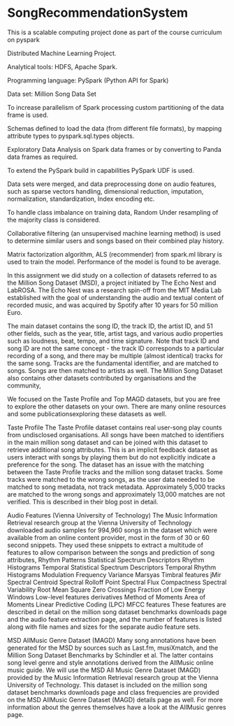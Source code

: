 # SongRecommendationSystem
This is a scalable computing project done as part of the course curriculum on pyspark

Distributed Machine Learning Project.

Analytical tools: HDFS, Apache Spark.

Programming language: PySpark (Python API for Spark)

Data set: Million Song Data Set 

To increase parallelism of Spark processing custom partitioning of the 
data frame is used. 

Schemas defined to load the data (from different file formats), by 
mapping attribute types to pyspark.sql.types objects. 

Exploratory Data Analysis on Spark data frames or by converting to 
Panda data frames as required.

To extend the PySpark build in capabilities PySpark UDF is used.

Data sets were merged, and data preprocessing done on audio features, such as sparse vectors handling, dimensional reduction, imputation, normalization, standardization, Index encoding etc. 

To handle class imbalance on training data, Random Under resampling of the majority class is considered. 

Collaborative filtering (an unsupervised machine learning method) is used to determine similar users and songs based on their combined play history.

Matrix factorization algorithm, ALS (recommender) from spark.ml library is used to train the model. Performance of the model is 
found to be average. 

In this assignment we did study on a collection of datasets referred to as the Million Song Dataset (MSD),
a project initiated by The Echo Nest and LabROSA. The Echo Nest was a research spin-off from the
MIT Media Lab established with the goal of understanding the audio and textual content of recorded
music, and was acquired by Spotify after 10 years for 50 million Euro.

The main dataset contains the song ID, the track ID, the artist ID, and 51 other fields, such as the
year, title, artist tags, and various audio properties such as loudness, beat, tempo, and time signature.
Note that track ID and song ID are not the same concept - the track ID corresponds to a particular
recording of a song, and there may be multiple (almost identical) tracks for the same song. Tracks are
the fundamental identifier, and are matched to songs. Songs are then matched to artists as well.
The Million Song Dataset also contains other datasets contributed by organisations and the community,

We focused on the Taste Profile and Top MAGD datasets, but you are free to explore the other datasets
on your own. There are many online resources and some publicationsexploring these datasets as well.

Taste Profile
The Taste Profile dataset contains real user-song play counts from undisclosed organisations. All songs
have been matched to identifiers in the main million song dataset and can be joined with this dataset to
retrieve additional song attributes. This is an implicit feedback dataset as users interact with songs by
playing them but do not explicitly indicate a preference for the song.
The dataset has an issue with the matching between the Taste Profile tracks and the million song
dataset tracks. Some tracks were matched to the wrong songs, as the user data needed to be matched
to song metadata, not track metadata. Approximately 5,000 tracks are matched to the wrong songs and
approximately 13,000 matches are not verified. This is described in their blog post in detail.

Audio Features (Vienna University of Technology)
The Music Information Retrieval research group at the Vienna University of Technology downloaded
audio samples for 994,960 songs in the dataset which were available from an online content provider,
most in the form of 30 or 60 second snippets. They used these snippets to extract a multitude of features
to allow comparison between the songs and prediction of song attributes,
Rhythm Patterns
Statistical Spectrum Descriptors
Rhythm Histograms
Temporal Statistical Spectrum Descriptors
Temporal Rhythm Histograms
Modulation Frequency Variance
Marsyas
Timbral features
jMir
Spectral Centroid
Spectral Rolloff Point
Spectral Flux
Compactness
Spectral Variability
Root Mean Square
Zero Crossings
Fraction of Low Energy Windows
Low-level features derivatives
Method of Moments
Area of Moments
Linear Predictive Coding (LPC)
MFCC features
These features are described in detail on the million song dataset benchmarks downloads page and
the audio feature extraction page, and the number of features is listed along with file names and sizes
for the separate audio feature sets.

MSD AllMusic Genre Dataset (MAGD)
Many song annotations have been generated for the MSD by sources such as Last.fm, musiXmatch,
and the Million Song Dataset Benchmarks by Schindler et al. The latter contains song level genre and
style annotations derived from the AllMusic online music guide. We will use the MSD All Music Genre
Dataset (MAGD) provided by the Music Information Retrieval research group at the Vienna University
of Technology.
This dataset is included on the million song dataset benchmarks downloads page and class frequencies
are provided on the MSD AllMusic Genre Dataset (MAGD) details page as well. For more information
about the genres themselves have a look at the AllMusic genres page.
